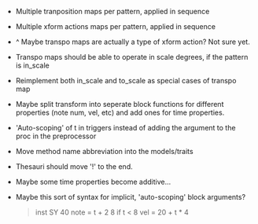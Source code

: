 - Multiple tranposition maps per pattern, applied in sequence

- Multiple xform actions maps per pattern, applied in sequence

- ^ Maybe transpo maps are actually a type of xform action? Not sure yet.

- Transpo maps should be able to operate in scale degrees, if the pattern is in_scale

- Reimplement both in_scale and to_scale as special cases of transpo map

- Maybe split transform into seperate block functions for different properties (note num, vel, etc) and add ones for time properties.

- 'Auto-scoping' of t in triggers instead of adding the argument to the proc in the preprocessor

- Move method name abbreviation into the models/traits

- Thesauri should move '!' to the end.

- Maybe some time properties become additive...

- Maybe this sort of syntax for implicit, 'auto-scoping' block arguments?

    > inst SY 40
      note =
	      t + 2
				8 if t < 8
      vel = 20 + t * 4
			